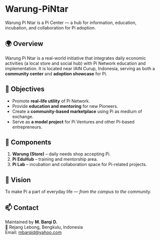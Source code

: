 # Warung-PiNtar
Warung Pi Ntar is a Pi Center — a hub for information, education, incubation, and collaboration for Pi adoption.

## 🌍 Overview
Warung Pi Ntar is a real-world initiative that integrates daily economic activities (a local store and social hub) with Pi Network education and implementation. It is located near IAIN Curup, Indonesia, serving as both a **community center** and **adoption showcase** for Pi.

## 🎯 Objectives
- Promote **real-life utility** of Pi Network.
- Provide **education and mentoring** for new Pioneers.
- Create a **community-based marketplace** using Pi as medium of exchange.
- Serve as **a model project** for Pi Ventures and other Pi-based entrepreneurs.

## 🧩 Components
1. **Warung (Store)** – daily needs shop accepting Pi.
2. **Pi EduHub** – training and mentorship area.
3. **Pi Lab** – incubation and collaboration space for Pi-related projects.

## 🚀 Vision
To make Pi a part of everyday life — *from the campus to the community.*

## 📫 Contact
Maintained by **M. Barqi D.**  
📍 Rejang Lebong, Bengkulu, Indonesia  
Email: mbarqid@yahoo.com  
